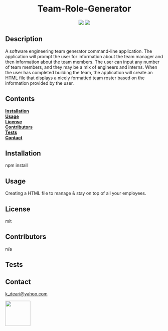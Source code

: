 
<h1 align="center">Team-Role-Generator</h1>

<p align="center" margin="35px">
  <a>
    <img src="https://img.shields.io/badge/Author%3A-Kenan%20Deari-blue"/></>
  <a>
  <a>
  <img src="https://img.shields.io/badge/Release%20Version%20-1.0-orange"/></>
  <a>
  </p>

## Description

 A software engineering team generator command-line application. The application will prompt the user for information about the team manager and then information about the team members. The user can input any number of team members, and they may be a mix of engineers and interns. When the user has completed building the team, the application will create an HTML file that displays a nicely formatted team roster based on the information provided by the user.

## Contents<br>
**[Installation](#Installation)**<br>
**[Usage](#Usage)**<br>
**[License](#License)**</br>
**[Contributors](#Contributors)**<br>
**[Tests](#Tests)**<br>
**[Contact](#Contact)**<br>


## **Installation**<br>
npm install 


## **Usage**<br>
Creating a HTML file to manage & stay on top of all your employees. 


## **License**<br>
mit


## **Contributors**<br>
n/a


## **Tests**<br>



## **Contact**<br>
k_deari@yahoo.com<br>


<img src="https://avatars3.githubusercontent.com/u/61893505?v=4" class="profile" align="left" height="80"/>
